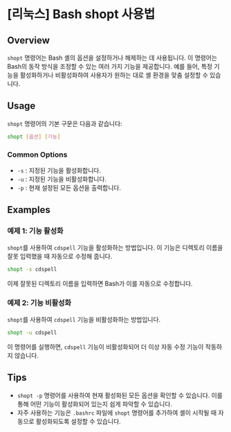 # [리눅스] Bash shopt 사용법

## Overview
`shopt` 명령어는 Bash 셸의 옵션을 설정하거나 해제하는 데 사용됩니다. 이 명령어는 Bash의 동작 방식을 조정할 수 있는 여러 가지 기능을 제공합니다. 예를 들어, 특정 기능을 활성화하거나 비활성화하여 사용자가 원하는 대로 셸 환경을 맞춤 설정할 수 있습니다.

## Usage
`shopt` 명령어의 기본 구문은 다음과 같습니다:

```bash
shopt [옵션] [기능]
```

### Common Options
- `-s` : 지정된 기능을 활성화합니다.
- `-u` : 지정된 기능을 비활성화합니다.
- `-p` : 현재 설정된 모든 옵션을 출력합니다.

## Examples
### 예제 1: 기능 활성화
`shopt`를 사용하여 `cdspell` 기능을 활성화하는 방법입니다. 이 기능은 디렉토리 이름을 잘못 입력했을 때 자동으로 수정해 줍니다.

```bash
shopt -s cdspell
```

이제 잘못된 디렉토리 이름을 입력하면 Bash가 이를 자동으로 수정합니다.

### 예제 2: 기능 비활성화
`shopt`를 사용하여 `cdspell` 기능을 비활성화하는 방법입니다.

```bash
shopt -u cdspell
```

이 명령어를 실행하면, `cdspell` 기능이 비활성화되어 더 이상 자동 수정 기능이 작동하지 않습니다.

## Tips
- `shopt -p` 명령어를 사용하여 현재 활성화된 모든 옵션을 확인할 수 있습니다. 이를 통해 어떤 기능이 활성화되어 있는지 쉽게 파악할 수 있습니다.
- 자주 사용하는 기능은 `.bashrc` 파일에 `shopt` 명령어를 추가하여 셸이 시작될 때 자동으로 활성화되도록 설정할 수 있습니다.